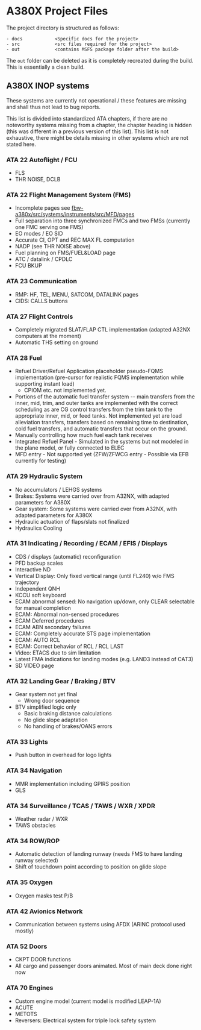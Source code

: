 # A380X Project Files

The project directory is structured as follows:

```text
- docs            <Specific docs for the project>
- src             <src files required for the project>
- out             <contains MSFS package folder after the build>
```

The `out` folder can be deleted as it is completely recreated during the build.
This is essentially a clean build.

## A380X INOP systems

These systems are currently not operational / these features are missing and shall thus not lead to bug reports.

This list is divided into standardized ATA chapters, if there are no noteworthy systems missing from a chapter, the chapter heading is hidden (this was different in a previous version of this list). This list is not exhaustive, there might be details missing in other systems which are not stated here.

<!-- ### ATA 20 Aircraft General / Exterior 3D Model -->

<!-- ### ATA 21 Air Con / Pressurization / Ventilation -->

<!-- ### ATA 22 Flight Envelope -->

### ATA 22 Autoflight / FCU

- FLS
- THR NOISE, DCLB

### ATA 22 Flight Management System (FMS)

- Incomplete pages see [fbw-a380x/src/systems/instruments/src/MFD/pages](https://github.com/flybywiresim/aircraft/tree/master/fbw-a380x/src/systems/instruments/src/MFD/pages)
- Full separation into three synchronized FMCs and two FMSs (currently one FMC serving one FMS)
- EO modes / EO SID
- Accurate CI, OPT and REC MAX FL computation
- NADP (see THR NOISE above)
- Fuel planning on FMS/FUEL&LOAD page
- ATC / datalink / CPDLC
- FCU BKUP

### ATA 23 Communication

- RMP: HF, TEL, MENU, SATCOM, DATALINK pages
- CIDS: CALLS buttons

<!-- ### ATA 24 Electrical -->

<!-- ### ATA 25 Equipment / Cockpit 3D Model -->

<!-- ### ATA 26 Fire and Smoke Protection -->

### ATA 27 Flight Controls

- Completely migrated SLAT/FLAP CTL implementation (adapted A32NX computers at the moment)
- Automatic THS setting on ground

### ATA 28 Fuel

- Refuel Driver/Refuel Application placeholder pseudo-FQMS implementation (pre-cursor for realistic FQMS implementation while supporting instant load)
  - CPIOM etc. not implemented yet.
- Portions of the automatic fuel transfer system -- main transfers from the inner, mid, trim, and outer tanks are implemented with the correct scheduling as are CG control transfers from the trim tank to the appropriate inner, mid, or feed tanks. Not implemented yet are load alleviation transfers, transfers based on remaining time to destination, cold fuel transfers, and automatic transfers 
  that occur on the ground.
- Manually controlling how much fuel each tank receives
- Integrated Refuel Panel - Simulated in the systems but not modeled in the plane model, or fully connected to ELEC
- MFD entry - Not supported yet (ZFW/ZFWCG entry - Possible via EFB currently for testing)

### ATA 29 Hydraulic System

- No accumulators / LEHGS systems
- Brakes: Systems were carried over from A32NX, with adapted parameters for A380X
- Gear system: Some systems were carried over from A32NX, with adapted parameters for A380X
- Hydraulic actuation of flaps/slats not finalized
- Hydraulics Cooling

<!-- ### ATA 30 Ice and Rain Protection -->

### ATA 31 Indicating / Recording / ECAM / EFIS / Displays

- CDS / displays (automatic) reconfiguration
- PFD backup scales
- Interactive ND
- Vertical Display: Only fixed vertical range (until FL240) w/o FMS trajectory
- Independent QNH
- KCCU soft keyboard
- ECAM abnormal sensed: No navigation up/down, only CLEAR selectable for manual completion
- ECAM: Abnormal non-sensed procedures
- ECAM Deferred procedures
- ECAM ABN secondary failures
- ECAM: Completely accurate STS page implementation
- ECAM: AUTO RCL
- ECAM: Correct behavior of RCL / RCL LAST
- Video: ETACS due to sim limitation
- Latest FMA indications for landing modes (e.g. LAND3 instead of CAT3)
- SD VIDEO page

### ATA 32 Landing Gear / Braking / BTV

- Gear system not yet final
  - Wrong door sequence
- BTV simplified logic only
  - Basic braking distance calculations
  - No glide slope adaptation
  - No handling of brakes/OANS errors

### ATA 33 Lights

- Push button in overhead for logo lights

### ATA 34 Navigation

- MMR implementation including GPIRS position
- GLS

### ATA 34 Surveillance / TCAS / TAWS / WXR / XPDR

- Weather radar / WXR
- TAWS obstacles

### ATA 34 ROW/ROP

- Automatic detection of landing runway (needs FMS to have landing runway selected)
- Shift of touchdown point according to position on glide slope

### ATA 35 Oxygen

- Oxygen masks test P/B

<!-- ### ATA 36 Bleed Air -->

### ATA 42 Avionics Network

- Communication between systems using AFDX (ARINC protocol used mostly)

<!-- ### ATA 49 APU -->

### ATA 52 Doors

- CKPT DOOR functions
- All cargo and passenger doors animated. Most of main deck done right now

### ATA 70 Engines

- Custom engine model (current model is modified LEAP-1A)
- ACUTE
- METOTS
- Reversers: Electrical system for triple lock safety system

<!-- ### Misc / Sim specifics -->
